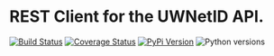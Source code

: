 # REST Client for the UWNetID API.

[![Build Status](https://github.com/uw-it-aca/uw-restclients-uwnetid/workflows/tests/badge.svg?branch=master)](https://github.com/uw-it-aca/uw-restclients-uwnetid/actions)
[![Coverage Status](https://coveralls.io/repos/github/uw-it-aca/uw-restclients-uwnetid/badge.svg?branch=master)](https://coveralls.io/github/uw-it-aca/uw-restclients-uwnetid?branch=master)
[![PyPi Version](https://img.shields.io/pypi/v/uw-restclients-uwnetid.svg)](https://pypi.python.org/pypi/uw-restclients-uwnetid)
![Python versions](https://img.shields.io/pypi/pyversions/uw-restclients-uwnetid.svg)

